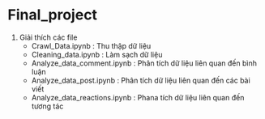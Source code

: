 # Final_project
1. Giải thích các file
   + Crawl_Data.ipynb : Thu thập dữ liệu
   + Cleaning_data.ipynb : Làm sạch dữ liệu
   + Analyze_data_comment.ipynb : Phân tích dữ liệu liên quan đến bình luận
   + Analyze_data_post.ipynb : Phân tích dữ liệu liên quan đến các bài viết
   + Analyze_data_reactions.ipynb : Phana tích dữ liệu liên quan đến tương tác
